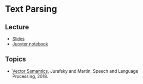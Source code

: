 Text Parsing
=====

## Lecture

* [Slides](vector_space_models.pdf)
* [Jupyter notebook](vector_space_models.ipynb)

## Topics

* [Vector Semantics](https://web.stanford.edu/~jurafsky/slp3/6.pdf), Jurafsky and Martin, Speech and Language Processing, 2018.